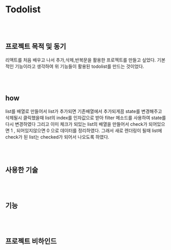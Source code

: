 # Todolist

<br>
<br>

## 프로젝트 목적 및 동기

리액트를 처음 배우고 나서 추가,삭제,반복문을 활용한 프로젝트를 만들고 싶었다. 기본적인 기능이라고 생각하여 위 기능들이 활용된 todolist를 만드는 것이었다.

<br>
<br>

## how

list를 배열로 만들어서 list가 추가되면 기존배열에서 추가되게끔 state를 변경해주고  
삭제될시 클릭했을때 list의 index를 인자값으로 받아 filter 메소드를 사용하여 state를 다시 변경하였다
그리고 이미 체크가 되있는 list의 배열을 만들어서 check가 되어있으면 1 , 되어있지않으면 0 으로 데이터를 정리하였다.
그래서 새로 렌더링이 될때 list에 check가 된 list는 checked가 되어서 나오도록 하였다.    

<br>
<br>

## 사용한 기술

<br>
<br>

## 기능


<br>
<br>

## 프로젝트 비하인드